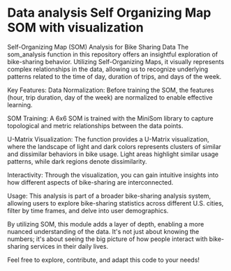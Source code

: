 # Data analysis Self Organizing Map SOM  with visualization

Self-Organizing Map (SOM) Analysis for Bike Sharing Data
The som_analysis function in this repository offers an insightful exploration of bike-sharing behavior. Utilizing Self-Organizing Maps, it visually represents complex relationships in the data, allowing us to recognize underlying patterns related to the time of day, duration of trips, and days of the week.

Key Features:
Data Normalization: Before training the SOM, the features (hour, trip duration, day of the week) are normalized to enable effective learning.

SOM Training: A 6x6 SOM is trained with the MiniSom library to capture topological and metric relationships between the data points.

U-Matrix Visualization: The function provides a U-Matrix visualization, where the landscape of light and dark colors represents clusters of similar and dissimilar behaviors in bike usage. Light areas highlight similar usage patterns, while dark regions denote dissimilarity.

Interactivity: Through the visualization, you can gain intuitive insights into how different aspects of bike-sharing are interconnected.

Usage:
This analysis is part of a broader bike-sharing analysis system, allowing users to explore bike-sharing statistics across different U.S. cities, filter by time frames, and delve into user demographics.

By utilizing SOM, this module adds a layer of depth, enabling a more nuanced understanding of the data. It's not just about knowing the numbers; it's about seeing the big picture of how people interact with bike-sharing services in their daily lives.

Feel free to explore, contribute, and adapt this code to your needs!

